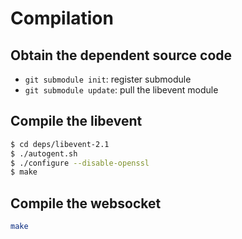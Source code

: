 # Compilation
## Obtain the dependent source code
+ ``` git submodule init ```: register submodule 
+ ``` git submodule update ```: pull the libevent module

## Compile the libevent
``` bash
$ cd deps/libevent-2.1
$ ./autogent.sh
$ ./configure --disable-openssl
$ make
```

## Compile the websocket

``` bash
make
```
